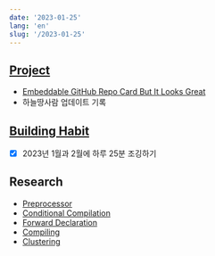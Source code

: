 ```yaml
---
date: '2023-01-25'
lang: 'en'
slug: '/2023-01-25'
---
```


## [Project](./../.././docs/pages/Project.md)

- [Embeddable GitHub Repo Card But It Looks Great](./../.././docs/pages/Embeddable%20GitHub%20Repo%20Card%20But%20It%20Looks%20Great.md)
- 하늘땅사람 업데이트 기록

## [Building Habit](./../.././docs/pages/Building%20Habit.md)

- [x] 2023년 1월과 2월에 하루 25분 조깅하기

## Research

- [Preprocessor](./../.././docs/pages/Preprocessor.md)
- [Conditional Compilation](./../.././docs/pages/Conditional%20Compilation.md)
- [Forward Declaration](./../.././docs/pages/Forward%20Declaration.md)
- [Compiling](./../.././docs/pages/Compiling.md)
- [Clustering](./../.././docs/pages/Clustering.md)

<head>
  <html lang="en-US"/>
</head>
